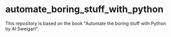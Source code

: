 # automate_boring_stuff_with_python
This repository is based on the book "Automate the boring stuff with Python by Al Sweigart".
